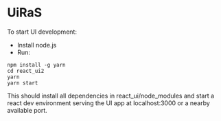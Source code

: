 # UiRaS
To start UI development:

* Install node.js
* Run:
```
npm install -g yarn
cd react_ui2
yarn
yarn start
```
This should install all dependencies in react_ui/node_modules and start a react dev environment
serving the UI app at localhost:3000 or a nearby available port.
